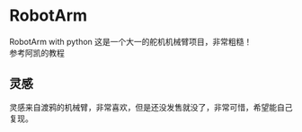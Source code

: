 # RobotArm
RobotArm with python
这是一个大一的舵机机械臂项目，非常粗糙！  
参考阿凯的教程

## 灵感
灵感来自渡鸦的机械臂，非常喜欢，但是还没发售就没了，非常可惜，希望能自己复现。
